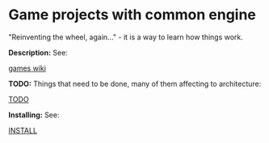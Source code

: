 Game projects with common engine
================================

"Reinventing the wheel, again..." - it is a way to learn how things work.

**Description:** See:

[games wiki](https://github.com/mkoskim/games/wiki)

**TODO:** Things that need to be done, many of them affecting to architecture:

[TODO](https://github.com/mkoskim/games/blob/master/engine/doc/TODO)

**Installing:** See:

[INSTALL](https://github.com/mkoskim/games/blob/master/INSTALL)

